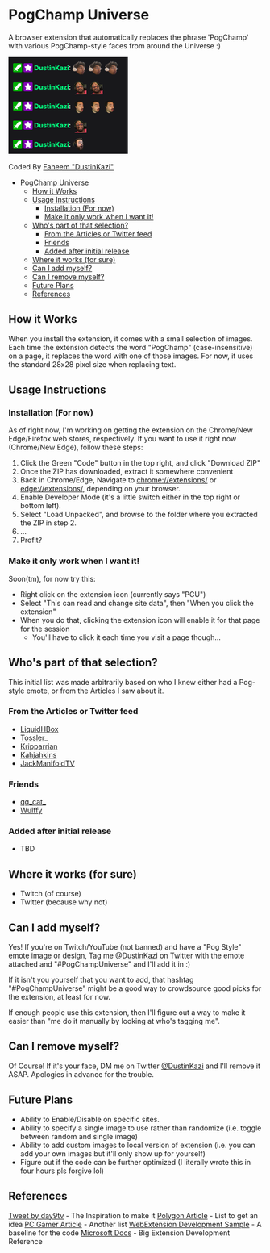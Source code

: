 # PogChamp Universe

A browser extension that automatically replaces the phrase 'PogChamp' with various PogChamp-style faces from around the Universe :)

![Sample](sample.png)

Coded By [Faheem "DustinKazi"](https://lksg.me/u/fdquazi)

- [PogChamp Universe](#pogchamp-universe)
  - [How it Works](#how-it-works)
  - [Usage Instructions](#usage-instructions)
    - [Installation (For now)](#installation-for-now)
    - [Make it only work when I want it!](#make-it-only-work-when-i-want-it)
  - [Who's part of that selection?](#whos-part-of-that-selection)
    - [From the Articles or Twitter feed](#from-the-articles-or-twitter-feed)
    - [Friends](#friends)
    - [Added after initial release](#added-after-initial-release)
  - [Where it works (for sure)](#where-it-works-for-sure)
  - [Can I add myself?](#can-i-add-myself)
  - [Can I remove myself?](#can-i-remove-myself)
  - [Future Plans](#future-plans)
  - [References](#references)

## How it Works

When you install the extension, it comes with a small selection of images. Each time the extension detects the word "PogChamp" (case-insensitive) on a page, it replaces the word with one of those images. For now, it uses the standard 28x28 pixel size when replacing text.

## Usage Instructions

### Installation (For now)

As of right now, I'm working on getting the extension on the Chrome/New Edge/Firefox web stores, respectively. If you want to use it right now (Chrome/New Edge), follow these steps:

1. Click the Green "Code" button in the top right, and click "Download ZIP"
2. Once the ZIP has downloaded, extract it somewhere convenient
3. Back in Chrome/Edge, Navigate to [chrome://extensions/](chrome://extensions) or [edge://extensions/](edge://extensions/), depending on your browser.
4. Enable Developer Mode (it's a little switch either in the top right or bottom left).
5. Select "Load Unpacked", and browse to the folder where you extracted the ZIP in step 2.
6. ...
7. Profit?

### Make it only work when I want it!

Soon(tm), for now try this:

- Right click on the extension icon (currently says "PCU")
- Select "This can read and change site data", then "When you click the extension"
- When you do that, clicking the extension icon will enable it for that page for the session
  - You'll have to click it each time you visit a page though...

## Who's part of that selection?

This initial list was made arbitrarily based on who I knew either had a Pog-style emote, or from the Articles I saw about it.

### From the Articles or Twitter feed

- [LiquidHBox](https://twitter.com/LiquidHBox)
- [Tossler_](https://twitter.com/Tossler_)
- [Kripparrian](https://twitter.com/Kripparrian/status/1347008431341907968/photo/1)
- [Kahjahkins](https://twitter.com/Kahjahkins)
- [JackManifoldTV](https://twitter.com/JackManifoldTV)

### Friends

- [qq_cat_](https://twitch.tv/qq_cat_)
- [Wulffy](https://twitter.com/Wulffy281)

### Added after initial release

- TBD

## Where it works (for sure)

- Twitch (of course)
- Twitter (because why not)

## Can I add myself?

Yes! If you're on Twitch/YouTube (not banned) and have a "Pog Style" emote image or design, Tag me [@DustinKazi](https://twitter.com/DustinKazi) on Twitter with the emote attached and "#PogChampUniverse" and I'll add it in :)

If it isn't you yourself that you want to add, that hashtag "#PogChampUniverse" might be a good way to crowdsource good picks for the extension, at least for now.

If enough people use this extension, then I'll figure out a way to make it easier than "me do it manually by looking at who's tagging me".

## Can I remove myself?

Of Course! If it's your face, DM me on Twitter [@DustinKazi](https://twitter.com/DustinKazi) and I'll remove it ASAP. Apologies in advance for the trouble.

## Future Plans

- Ability to Enable/Disable on specific sites.
- Ability to specify a single image to use rather than randomize (i.e. toggle between random and single image)
- Ability to add custom images to local version of extension (i.e. you can add your own images but it'll only show up for yourself)
- Figure out if the code can be further optimized (I literally wrote this in four hours pls forgive lol)

## References

[Tweet by day9tv](https://twitter.com/day9tv/status/1347021857359163393) - The Inspiration to make it
[Polygon Article](https://www.polygon.com/2021/1/7/22218603/twitch-pogchamp-emote-replacement-design-ideas) - List to get an idea
[PC Gamer Article](https://www.pcgamer.com/what-should-replace-the-pogchamp-emote-on-twitch) - Another list
[WebExtension Development Sample](https://github.com/mdn/webextensions-examples/blob/master/emoji-substitution/substitute.js) - A baseline for the code
[Microsoft Docs](https://docs.microsoft.com/en-us/microsoft-edge/extensions-chromium/getting-started/part2-content-scripts) - Big Extension Development Reference
